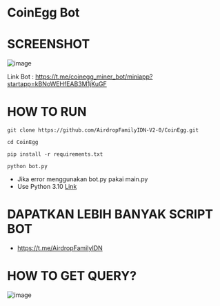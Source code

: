 # CoinEgg Bot
# SCREENSHOT

![image](https://github.com/AirdropFamilyIDN-V2-0/CoinEgg/assets/169967728/aa121f35-0504-4593-a99c-22d0258f765e)


Link Bot : https://t.me/coinegg_miner_bot/miniapp?startapp=kBNoWEHfEAB3M1jKuGF

# HOW TO RUN
```
git clone https://github.com/AirdropFamilyIDN-V2-0/CoinEgg.git
```
```
cd CoinEgg
```
```
pip install -r requirements.txt
```
```
python bot.py
```
- Jika error menggunakan bot.py pakai main.py
- Use Python 3.10 [Link](https://www.python.org/ftp/python/3.10.0/python-3.10.0-amd64.exe)

# DAPATKAN LEBIH BANYAK SCRIPT BOT
- https://t.me/AirdropFamilyIDN
# HOW TO GET QUERY?

![image](https://github.com/AirdropFamilyIDN-V2-0/CoinEgg/assets/169967728/9743c68e-3b64-4416-adc8-7d8d0a67d256)
